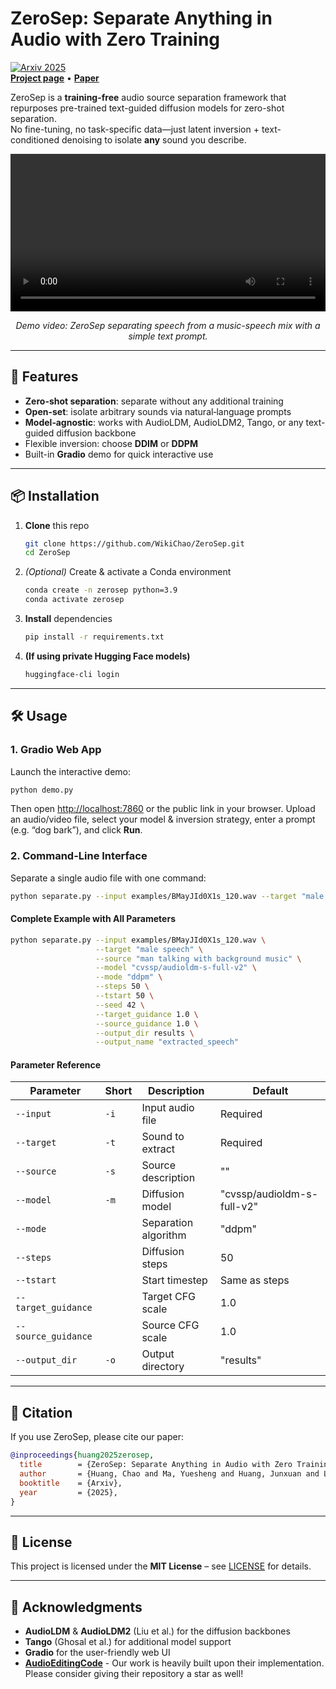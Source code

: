# ZeroSep: Separate Anything in Audio with Zero Training

[![Arxiv 2025](https://img.shields.io/badge/Arxiv-2025-blue)](https://wikichao.github.io/ZeroSep/)  
[**Project page**](https://wikichao.github.io/ZeroSep/) • [**Paper**](https://wikichao.github.io/ZeroSep/)  

ZeroSep is a **training-free** audio source separation framework that repurposes pre-trained text-guided diffusion models for zero-shot separation.  
No fine-tuning, no task-specific data—just latent inversion + text-conditioned denoising to isolate **any** sound you describe.

<div align="center">
  <video width="100%" controls>
    <source src="assets/zerosep_demo.mp4" type="video/mp4">
    Your browser does not support the video tag.
  </video>
  <p><i>Demo video: ZeroSep separating speech from a music-speech mix with a simple text prompt.</i></p>
</div>

---

## 🚀 Features

- **Zero-shot separation**: separate without any additional training  
- **Open-set**: isolate arbitrary sounds via natural‐language prompts  
- **Model‐agnostic**: works with AudioLDM, AudioLDM2, Tango, or any text-guided diffusion backbone  
- Flexible inversion: choose **DDIM** or **DDPM**  
- Built-in **Gradio** demo for quick interactive use

---

## 📦 Installation

1. **Clone** this repo  
   ```bash
   git clone https://github.com/WikiChao/ZeroSep.git
   cd ZeroSep

2. *(Optional)* Create & activate a Conda environment

   ```bash
   conda create -n zerosep python=3.9
   conda activate zerosep
   ```
3. **Install** dependencies

   ```bash
   pip install -r requirements.txt
   ```
4. **(If using private Hugging Face models)**

   ```bash
   huggingface-cli login
   ```

---

## 🛠️ Usage

### 1. Gradio Web App

Launch the interactive demo:

```bash
python demo.py
```

Then open [http://localhost:7860](http://localhost:7860) or the public link in your browser.
Upload an audio/video file, select your model & inversion strategy, enter a prompt (e.g. “dog bark”), and click **Run**.

### 2. Command-Line Interface

Separate a single audio file with one command:

```bash
python separate.py --input examples/BMayJId0X1s_120.wav --target "male speech"
```

#### Complete Example with All Parameters

```bash
python separate.py --input examples/BMayJId0X1s_120.wav \
                   --target "male speech" \
                   --source "man talking with background music" \
                   --model "cvssp/audioldm-s-full-v2" \
                   --mode "ddpm" \
                   --steps 50 \
                   --tstart 50 \
                   --seed 42 \
                   --target_guidance 1.0 \
                   --source_guidance 1.0 \
                   --output_dir results \
                   --output_name "extracted_speech"
```

#### Parameter Reference

| Parameter | Short | Description | Default |
|-----------|-------|-------------|---------|
| `--input` | `-i` | Input audio file | Required |
| `--target` | `-t` | Sound to extract | Required |
| `--source` | `-s` | Source description | "" |
| `--model` | `-m` | Diffusion model | "cvssp/audioldm-s-full-v2" |
| `--mode` | | Separation algorithm | "ddpm" |
| `--steps` | | Diffusion steps | 50 |
| `--tstart` | | Start timestep | Same as steps |
| `--target_guidance` | | Target CFG scale | 1.0 |
| `--source_guidance` | | Source CFG scale | 1.0 |
| `--output_dir` | `-o` | Output directory | "results" |

---

## 📖 Citation

If you use ZeroSep, please cite our paper:

```bibtex
@inproceedings{huang2025zerosep,
  title        = {ZeroSep: Separate Anything in Audio with Zero Training},
  author       = {Huang, Chao and Ma, Yuesheng and Huang, Junxuan and Liang, Susan and Tang, Yunlong and Bi, Jing and Liu, Wenqiang and Mesgarani, Nima and Xu, Chenliang},
  booktitle    = {Arxiv},
  year         = {2025},
}
```

---

## 📜 License

This project is licensed under the **MIT License** – see [LICENSE](LICENSE) for details.

---

## 🙏 Acknowledgments

* **AudioLDM** & **AudioLDM2** (Liu et al.) for the diffusion backbones
* **Tango** (Ghosal et al.) for additional model support
* **Gradio** for the user-friendly web UI
* [**AudioEditingCode**](https://github.com/HilaManor/AudioEditingCode) - Our work is heavily built upon their implementation. Please consider giving their repository a star as well!
